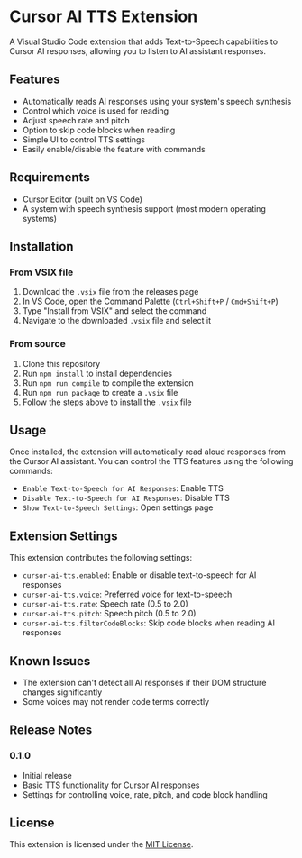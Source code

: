 # Cursor AI TTS Extension

A Visual Studio Code extension that adds Text-to-Speech capabilities to Cursor AI responses, allowing you to listen to AI assistant responses.

## Features

- Automatically reads AI responses using your system's speech synthesis
- Control which voice is used for reading
- Adjust speech rate and pitch
- Option to skip code blocks when reading
- Simple UI to control TTS settings
- Easily enable/disable the feature with commands

## Requirements

- Cursor Editor (built on VS Code)
- A system with speech synthesis support (most modern operating systems)

## Installation

### From VSIX file

1. Download the `.vsix` file from the releases page
2. In VS Code, open the Command Palette (`Ctrl+Shift+P` / `Cmd+Shift+P`)
3. Type "Install from VSIX" and select the command
4. Navigate to the downloaded `.vsix` file and select it

### From source

1. Clone this repository
2. Run `npm install` to install dependencies
3. Run `npm run compile` to compile the extension
4. Run `npm run package` to create a `.vsix` file
5. Follow the steps above to install the `.vsix` file

## Usage

Once installed, the extension will automatically read aloud responses from the Cursor AI assistant. You can control the TTS features using the following commands:

- `Enable Text-to-Speech for AI Responses`: Enable TTS
- `Disable Text-to-Speech for AI Responses`: Disable TTS
- `Show Text-to-Speech Settings`: Open settings page

## Extension Settings

This extension contributes the following settings:

* `cursor-ai-tts.enabled`: Enable or disable text-to-speech for AI responses
* `cursor-ai-tts.voice`: Preferred voice for text-to-speech
* `cursor-ai-tts.rate`: Speech rate (0.5 to 2.0)
* `cursor-ai-tts.pitch`: Speech pitch (0.5 to 2.0)
* `cursor-ai-tts.filterCodeBlocks`: Skip code blocks when reading AI responses

## Known Issues

- The extension can't detect all AI responses if their DOM structure changes significantly
- Some voices may not render code terms correctly

## Release Notes

### 0.1.0

- Initial release
- Basic TTS functionality for Cursor AI responses
- Settings for controlling voice, rate, pitch, and code block handling

## License

This extension is licensed under the [MIT License](LICENSE). 